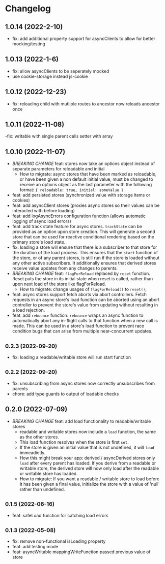 # Changelog #

## 1.0.14 (2022-2-10)

- fix: add additional property support for asyncClients to allow for better mocking/testing

## 1.0.13 (2022-1-6)

- fix: allow asyncClients to be seperately mocked
- use cookie-storage instead js-cookie

## 1.0.12 (2022-12-23)

- fix: reloading child with mutliple routes to ancestor now reloads ancestor once

## 1.0.11 (2022-11-08)

-fix: writable with single parent calls setter with array

## 1.0.10 (2022-11-07)

- *BREAKING CHANGE* feat: stores now take an options object instead of separate parameters for reloadable and initial
  - How to migrate: async stores that have been marked as reloadable, or have been given a non default initial value, must be changed to receive an options object as the last parameter with the following format: `{ reloadable: true, initial: someValue }`
- feat: add persisted stores (synchronized value with storage items or cookies)
- feat: add asyncClient stores (proxies async stores so their values can be interacted with before loading)
- feat: add logAsyncErrors configuration function (allows automatic logging of async load errors)
- feat: add track state feature for async stores. `trackState` can be provided as an option upon store creation. This will generate a second store that can be used for reactive conditional rendering based on the primary store's load state.
- fix: loading a store will ensure that there is a subscriber to that store for the duration of the load process. This ensures that the `start` function of the store, or of any parent stores, is still run if the store is loaded without any other active subscribers. It additionally ensures that derived stores receive value updates from any changes to parents.
- *BREAKING CHANGE* feat: `flagForReload` replaced by `reset` function. Reset puts the store in its initial state when reset is called, rather than upon next load of the store like flagForReload.
  - How to migrate: change usages of `flagForReload()` to `reset()`;
- feat: async stores support fetch aborts via abort controllers. Fetch requests in an async store's load function can be aborted using an abort controller to prevent the store's value from updating without resulting in a load rejection.
- feat: add `rebounce` function. `rebounce` wraps an async function to automatically abort any in-flight calls to that function when a new call is made. This can be used in a store's load function to prevent race condition bugs that can arise from multiple near-concurrent updates.

## <small>0.2.3 (2022-09-20)</small>

- fix: loading a readable/writable store will run start function

## <small>0.2.2 (2022-09-20)</small>

- fix: unsubscribing from async stores now correctly unsubscribes from parents
- chore: add type guards to output of loadable checks

## 0.2.0 (2022-07-09)

- *BREAKING CHANGE* feat: add load functionality to readable/writable stores
  - readable and writable stores now include a `load` function, the same as the other stores.
  - This load function resolves when the store is first `set`.
  - If the store is given an initial value that is not undefined, it will `load` immeadietly.
  - How this might break your app: derived / asyncDerived stores only `load` after every parent has loaded. If you derive from a readable or writable store, the derived store will now only load after the readable or writable store has loaded.
  - How to migrate: If you want a readable / writable store to load before it has been given a final value, initialize the store with a value of 'null' rather than undefined.

## <small>0.1.5 (2022-06-16)</small>

- feat: safeLoad function for catching load errors

## <small>0.1.3 (2022-05-08)</small>

- fix: remove non-functional isLoading property
- feat: add testing mode
- feat: asyncWritable mappingWriteFunction passed previous value of store
